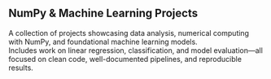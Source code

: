 ## NumPy & Machine Learning Projects

A collection of projects showcasing data analysis, numerical computing with NumPy, and foundational machine learning models.  
Includes work on linear regression, classification, and model evaluation—all focused on clean code, well-documented pipelines, and reproducible results.

